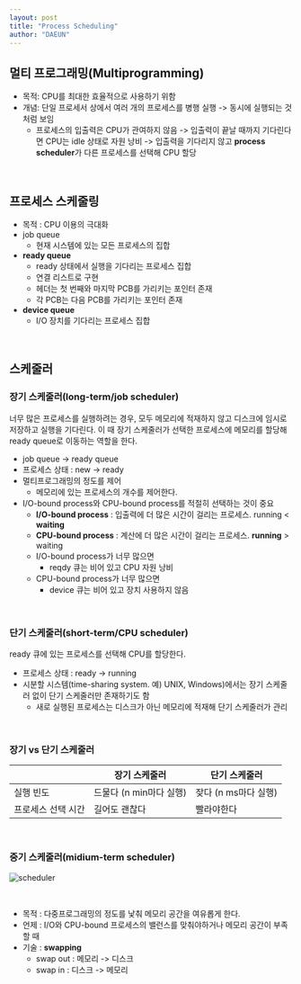 ```yaml
---
layout: post
title: "Process Scheduling"
author: "DAEUN"
---
```


## 멀티 프로그래밍(Multiprogramming)

- 목적: CPU를 최대한 효율적으로 사용하기 위함
- 개념: 단일 프로세서 상에서 여러 개의 프로세스를 병행 실행 -> 동시에 실행되는 것처럼 보임
	- 프로세스의 입출력은 CPU가 관여하지 않음 -> 입출력이 끝날 때까지 기다린다면 CPU는 idle 상태로 자원 낭비 -> 입출력을 기다리지 않고 **process scheduler**가 다른 프로세스를 선택해 CPU 할당

<br>

## 프로세스 스케줄링

- 목적 : CPU 이용의 극대화
- job queue
	- 현재 시스템에 있는 모든 프로세스의 집합
- **ready queue**
	- ready 상태에서 실행을 기다리는 프로세스 집합
	- 연결 리스트로 구현
	- 헤더는 첫 번째와 마지막 PCB를 가리키는 포인터 존재
	- 각 PCB는 다음 PCB를 가리키는 포인터 존재
- **device queue**
	- I/O 장치를 기다리는 프로세스 집합

<br>

## 스케줄러

### 장기 스케줄러(long-term/job scheduler)

너무 많은 프로세스를 실행하려는 경우, 모두 메모리에 적재하지 않고 디스크에 임시로 저장하고 실행을 기다린다. 이 때 장기 스케줄러가 선택한 프로세스에 메모리를 할당해 ready queue로 이동하는 역할을 한다.

- job queue -> ready queue
- 프로세스 상태 : new -> ready
- 멀티프로그래밍의 정도를 제어
	- 메모리에 있는 프로세스의 개수를 제어한다.
- I/O-bound process와 CPU-bound process를 적절히 선택하는 것이 중요
	- **I/O-bound process** : 입출력에 더 많은 시간이 걸리는 프로세스. running < **waiting**
	- **CPU-bound process** : 계산에 더 많은 시간이 걸리는 프로세스. **running** > waiting
	- I/O-bound process가 너무 많으면
		- reqdy 큐는 비어 있고 CPU 자원 낭비
	- CPU-bound process가 너무 많으면
		- device 큐는 비어 있고 장치 사용하지 않음

<br>

### 단기 스케줄러(short-term/CPU scheduler)

ready 큐에 있는 프로세스를 선택해 CPU를 할당한다.

- 프로세스 상태 : ready -> running
- 시분할 시스템(time-sharing system. 예) UNIX, Windows)에서는 장기 스케줄러 없이 단기 스케줄러만 존재하기도 함
	- 새로 실행된 프로세스는 디스크가 아닌 메모리에 적재해 단기 스케줄러가 관리

<br>

### 장기 vs 단기 스케줄러

|	| 장기 스케줄러 | 단기 스케줄러 |
| --- | --- | --- |
| 실행 빈도 | 드물다 (n min마다 실행) | 잦다 (n ms마다 실행) |
| 프로세스 선택 시간 | 길어도 괜찮다 | 빨라야한다 |

<br>

### 중기 스케줄러(midium-term scheduler)

![scheduler](https://www.cs.uic.edu/~jbell/CourseNotes/OperatingSystems/images/Chapter3/3_07_QueuingDiagram2.jpg)

<br>

- 목적 : 다중프로그래밍의 정도를 낯춰 메모리 공간을 여유롭게 한다.
- 언제 : I/O와 CPU-bound 프로세스의 밸런스를 맞춰야하거나 메모리 공간이 부족할 때
- 기술 : **swapping**
	- swap out : 메모리 -> 디스크
	- swap in : 디스크 -> 메모리